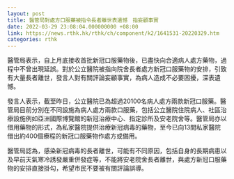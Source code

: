 ```yaml
---
layout: post
title: 醫管局對處方口服藥被指令長者離世表遺憾　指妄顧事實
date: 2022-03-29 23:08:04.000000000 +08:00
link: https://news.rthk.hk/rthk/ch/component/k2/1641531-20220329.htm
categories: rthk
---
```


醫管局表示，自上月底接收首批新冠口服藥物後，已盡快向合適病人處方藥物，過程中不曾出現延誤。對於公立醫院被指向院舍長者處方新冠口服藥物的安排，引致有大量長者離世，發言人對有關評論妄顧事實，為病人造成不必要困擾，深表遺憾。

發言人表示，截至昨日，公立醫院已為超過20100名病人處方兩款新冠口服藥。醫管局目前分別在不同設施為病人處方兩款口服藥，包括公立醫院住院病人、社區治療設施例如亞洲國際博覽館的新冠治療中心、指定診所及安老院舍等。醫管局亦以借用藥物的形式，為私家醫院提供治療新冠病毒的藥物，至今已向13間私家醫院借出約400個療程的新冠口服藥物作處方或備用。

醫管局認為，感染新冠病毒的長者離世，可能有不同原因，包括自身的長期病患以及早前天氣寒冷誘發嚴重併發症等，不能將安老院舍長者離世，與處方新冠口服藥物的安排直接掛勾，希望市民不要被有關評論誤導。
